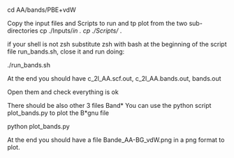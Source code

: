 #
cd AA/bands/PBE+vdW

Copy the input files and Scripts to run and tp plot  from the two sub-directories
cp ./Inputs/*in .
cp ./Scripts/* . 

if your shell is not zsh substitute zsh with bash at the beginning of the script file
run_bands.sh,  close it  and run doing:

./run_bands.sh

At the end you should have c_2l_AA.scf.out, c_2l_AA.bands.out, bands.out 

Open them and check everything is ok

There should be also other 3 files Band* 
You can use the python script plot_bands.py to plot the B*gnu file

python plot_bands.py 

At the end you should have a file Bande_AA-BG_vdW.png in a png format to plot.
